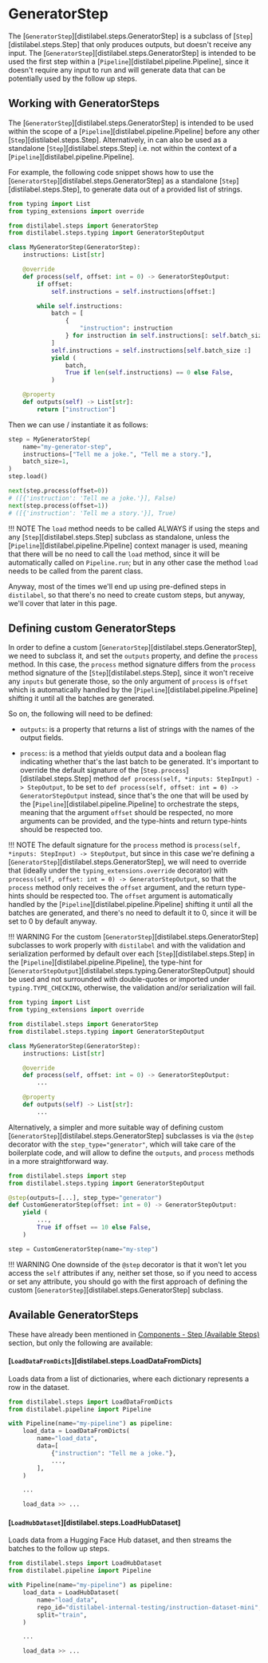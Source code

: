# GeneratorStep

The [`GeneratorStep`][distilabel.steps.GeneratorStep] is a subclass of [`Step`][distilabel.steps.Step] that only produces outputs, but doesn't receive any input. The [`GeneratorStep`][distilabel.steps.GeneratorStep] is intended to be used the first step within a [`Pipeline`][distilabel.pipeline.Pipeline], since it doesn't require any input to run and will generate data that can be potentially used by the follow up steps.

## Working with GeneratorSteps

The [`GeneratorStep`][distilabel.steps.GeneratorStep] is intended to be used within the scope of a [`Pipeline`][distilabel.pipeline.Pipeline] before any other [`Step`][distilabel.steps.Step]. Alternatively, in can also be used as a standalone [`Step`][distilabel.steps.Step] i.e. not within the context of a [`Pipeline`][distilabel.pipeline.Pipeline].

For example, the following code snippet shows how to use the [`GeneratorStep`][distilabel.steps.GeneratorStep] as a standalone [`Step`][distilabel.steps.Step], to generate data out of a provided list of strings.

```python
from typing import List
from typing_extensions import override

from distilabel.steps import GeneratorStep
from distilabel.steps.typing import GeneratorStepOutput

class MyGeneratorStep(GeneratorStep):
    instructions: List[str]

    @override
    def process(self, offset: int = 0) -> GeneratorStepOutput:
        if offset:
            self.instructions = self.instructions[offset:]

        while self.instructions:
            batch = [
                {
                    "instruction": instruction
                } for instruction in self.instructions[: self.batch_size]
            ]
            self.instructions = self.instructions[self.batch_size :]
            yield (
                batch,
                True if len(self.instructions) == 0 else False,
            )

    @property
    def outputs(self) -> List[str]:
        return ["instruction"]
```

Then we can use / instantiate it as follows:

```python
step = MyGeneratorStep(
    name="my-generator-step",
    instructions=["Tell me a joke.", "Tell me a story."],
    batch_size=1,
)
step.load()

next(step.process(offset=0))
# ([{'instruction': 'Tell me a joke.'}], False)
next(step.process(offset=1))
# ([{'instruction': 'Tell me a story.'}], True)
```

!!! NOTE
    The `load` method needs to be called ALWAYS if using the steps and any [`Step`][distilabel.steps.Step] subclass as standalone, unless the [`Pipeline`][distilabel.pipeline.Pipeline] context manager is used, meaning that there will be no need to call the `load` method, since it will be automatically called on `Pipeline.run`; but in any other case the method `load` needs to be called from the parent class.

Anyway, most of the times we'll end up using pre-defined steps in `distilabel`, so that there's no need to create custom steps, but anyway, we'll cover that later in this page.

## Defining custom GeneratorSteps

In order to define a custom [`GeneratorStep`][distilabel.steps.GeneratorStep], we need to subclass it, and set the `outputs` property, and define the `process` method. In this case, the `process` method signature differs from the `process` method signature of the [`Step`][distilabel.steps.Step], since it won't receive any `inputs` but generate those, so the only argument of `process` is `offset` which is automatically handled by the [`Pipeline`][distilabel.pipeline.Pipeline] shifting it until all the batches are generated.

So on, the following will need to be defined:

- `outputs`: is a property that returns a list of strings with the names of the output fields.

- `process`: is a method that yields output data and a boolean flag indicating whether that's the last batch to be generated. It's important to override the default signature of the [`Step.process`][distilabel.steps.Step] method `def process(self, *inputs: StepInput) -> StepOutput`, to be set to `def process(self, offset: int = 0) -> GeneratorStepOutput` instead, since that's the one that will be used by the [`Pipeline`][distilabel.pipeline.Pipeline] to orchestrate the steps, meaning that the argument `offset` should be respected, no more arguments can be provided, and the type-hints and return type-hints should be respected too.

!!! NOTE
    The default signature for the `process` method is `process(self, *inputs: StepInput) -> StepOutput`, but since in this case we're defining a [`GeneratorStep`][distilabel.steps.GeneratorStep], we will need to override that (ideally under the `typing_extensions.override` decorator) with `process(self, offset: int = 0) -> GeneratorStepOutput`, so that the `process` method only receives the `offset` argument, and the return type-hints should be respected too. The `offset` argument is automatically handled by the [`Pipeline`][distilabel.pipeline.Pipeline] shifting it until all the batches are generated, and there's no need to default it to 0, since it will be set to 0 by default anyway.

!!! WARNING
    For the custom [`GeneratorStep`][distilabel.steps.GeneratorStep] subclasses to work properly with `distilabel` and with the validation and serialization performed by default over each [`Step`][distilabel.steps.Step] in the [`Pipeline`][distilabel.pipeline.Pipeline], the type-hint for [`GeneratorStepOutput`][distilabel.steps.typing.GeneratorStepOutput] should be used and not surrounded with double-quotes or imported under `typing.TYPE_CHECKING`, otherwise, the validation and/or serialization will fail.

```python
from typing import List
from typing_extensions import override

from distilabel.steps import GeneratorStep
from distilabel.steps.typing import GeneratorStepOutput

class MyGeneratorStep(GeneratorStep):
    instructions: List[str]

    @override
    def process(self, offset: int = 0) -> GeneratorStepOutput:
        ...

    @property
    def outputs(self) -> List[str]:
        ...
```

Alternatively, a simpler and more suitable way of defining custom [`GeneratorStep`][distilabel.steps.GeneratorStep] subclasses is via the `@step` decorator with the `step_type="generator"`, which will take care of the boilerplate code, and will allow to define the `outputs`, and `process` methods in a more straightforward way.

```python
from distilabel.steps import step
from distilabel.steps.typing import GeneratorStepOutput

@step(outputs=[...], step_type="generator")
def CustomGeneratorStep(offset: int = 0) -> GeneratorStepOutput:
    yield (
        ...,
        True if offset == 10 else False,
    )

step = CustomGeneratorStep(name="my-step")
```

!!! WARNING
    One downside of the `@step` decorator is that it won't let you access the `self` attributes if any, neither set those, so if you need to access or set any attribute, you should go with the first approach of defining the custom [`GeneratorStep`][distilabel.steps.GeneratorStep] subclass.

## Available GeneratorSteps

These have already been mentioned in [Components - Step (Available Steps)](../step/index.md#available-steps) section, but only the following are available:

#### [`LoadDataFromDicts`][distilabel.steps.LoadDataFromDicts]

Loads data from a list of dictionaries, where each dictionary represents a row in the dataset.

```python
from distilabel.steps import LoadDataFromDicts
from distilabel.pipeline import Pipeline

with Pipeline(name="my-pipeline") as pipeline:
    load_data = LoadDataFromDicts(
        name="load_data",
        data=[
            {"instruction": "Tell me a joke."},
            ...,
        ],
    )

    ...

    load_data >> ...
```

#### [`LoadHubDataset`][distilabel.steps.LoadHubDataset]

Loads data from a Hugging Face Hub dataset, and then streams the batches to the follow up steps.

```python
from distilabel.steps import LoadHubDataset
from distilabel.pipeline import Pipeline

with Pipeline(name="my-pipeline") as pipeline:
    load_data = LoadHubDataset(
        name="load_data",
        repo_id="distilabel-internal-testing/instruction-dataset-mini",
        split="train",
    )

    ...

    load_data >> ...
```
